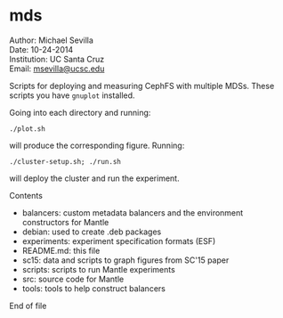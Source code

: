 mds
====
Author: Michael Sevilla  
Date: 10-24-2014  
Institution: UC Santa Cruz  
Email: msevilla@ucsc.edu  


Scripts for deploying and measuring CephFS with multiple MDSs. These scripts you have `gnuplot` installed.

Going into each directory and running:

`./plot.sh`

will produce the corresponding figure. Running:

`./cluster-setup.sh; ./run.sh`

will deploy the cluster and run the experiment.

Contents
- balancers:    custom metadata balancers and the environment constructors for Mantle
- debian:       used to create .deb packages
- experiments:  experiment specification formats (ESF)
- README.md:    this file
- sc15:         data and scripts to graph figures from SC'15 paper
- scripts:      scripts to run Mantle experiments
- src:          source code for Mantle
- tools:        tools to help construct balancers

End of file

